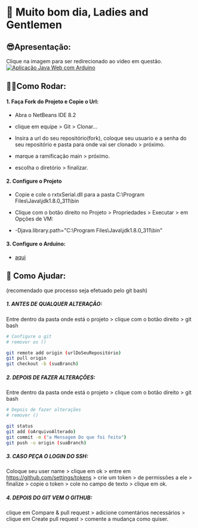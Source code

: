 # 🧐 Muito bom dia, Ladies and Gentlemen

## 😎Apresentação:
Clique na imagem para ser redirecionado ao video em questão.
[![Aplicação Java Web com Arduino](https://s3.us-west-2.amazonaws.com/secure.notion-static.com/c7ca713b-9546-409b-a0f5-8ae9643297be/Untitled.png?X-Amz-Algorithm=AWS4-HMAC-SHA256&X-Amz-Content-Sha256=UNSIGNED-PAYLOAD&X-Amz-Credential=AKIAT73L2G45EIPT3X45%2F20220317%2Fus-west-2%2Fs3%2Faws4_request&X-Amz-Date=20220317T154442Z&X-Amz-Expires=86400&X-Amz-Signature=cd8826ad0df2debbb6d7bb4addad5ec7facb0ee80735a58899ef690d864f7a88&X-Amz-SignedHeaders=host&response-content-disposition=filename%20%3D%22Untitled.png%22&x-id=GetObject)](https://youtu.be/QZi6kXHEj2A)

## 👷‍♂️Como Rodar:

#### 1. Faça Fork do Projeto e Copie o Url:

- Abra o NetBeans IDE 8.2

- clique em equipe > Git > Clonar... 

- Insira a url do seu repositório(fork), coloque seu usuario e a senha do seu repositório e pasta para onde vai ser clonado >  próximo.

- marque a ramificação main > próximo.

- escolha o diretório > finalizar.

  

#### 2. Configure o Projeto

- Copie e cole o rxtxSerial.dll para a pasta C:\Program Files\Java\jdk1.8.0_311\bin

- Clique com o botão direito no Projeto > Propriedades > Executar > em Opções de VM:

- -Djava.library.path="C:\Program Files\Java\jdk1.8.0_311\bin"

  

#### 3. Configure o Arduino:

- [aqui](https://github.com/ThiagodePaulaSouza/APS_4-semestre/tree/main/sketch_APS)

  



## 🥳 Como Ajudar:

(recomendado que processo seja efetuado pelo git bash)



##### 1. ANTES DE QUALQUER ALTERAÇÃO:

Entre dentro da pasta onde está o projeto > clique com o botão direito > git bash

``````bash
# Configure o git
# remover os ()

git remote add origin (urlDoSeuRepositório)
git pull origin
git checkout -b (suaBranch)

``````


##### 2. DEPOIS DE FAZER ALTERAÇÕES:

Entre dentro da pasta onde está o projeto > clique com o botão direito > git bash

``````bash
# Depois de fazer alterações
# remover ()

git status
git add (oArquivoAlterado)
git commit -m ("a Mensagem Do que foi feito")
git push -u origin (suaBranch)
``````


##### 3. CASO PEÇA O LOGIN DO SSH:

Coloque seu user name > clique em ok > entre em https://github.com/settings/tokens > crie um token > de permissões a ele > finalize > copie o token > cole no campo de texto > clique em ok.



##### 4. DEPOIS DO GIT VEM O GITHUB:

clique em Compare & pull request > adicione comentários necessários > clique em Create pull request > comente a mudança como quiser.
